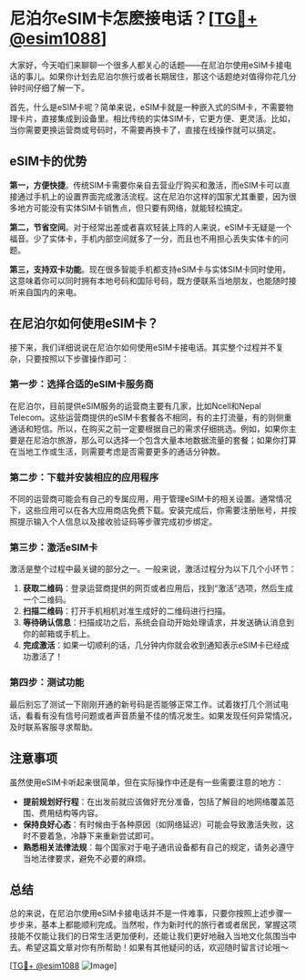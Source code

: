 # 尼泊尔eSIM卡怎麽接电话？[[TG💪+ @esim1088](https://t.me/s/esim1088)]

大家好，今天咱们来聊聊一个很多人都关心的话题——在尼泊尔使用eSIM卡接电话的事儿。如果你计划去尼泊尔旅行或者长期居住，那这个话题绝对值得你花几分钟时间仔细了解一下。

首先，什么是eSIM卡呢？简单来说，eSIM卡就是一种嵌入式的SIM卡，不需要物理卡片，直接集成到设备里。相比传统的实体SIM卡，它更方便、更灵活。比如，当你需要更换运营商或号码时，不需要再换卡了，直接在线操作就可以搞定。

## eSIM卡的优势

**第一，方便快捷**。传统SIM卡需要你亲自去营业厅购买和激活，而eSIM卡可以直接通过手机上的设置界面完成激活流程。这在尼泊尔这样的国家尤其重要，因为很多地方可能没有实体SIM卡销售点，但只要有网络，就能轻松搞定。

**第二，节省空间**。对于经常出差或者喜欢轻装上阵的人来说，eSIM卡无疑是一个福音。少了实体卡，手机内部空间就多了一分，而且也不用担心丢失实体卡的问题。

**第三，支持双卡功能**。现在很多智能手机都支持eSIM卡与实体SIM卡同时使用，这意味着你可以同时拥有本地号码和国际号码，既方便联系当地朋友，也能随时接听来自国内的来电。

## 在尼泊尔如何使用eSIM卡？

接下来，我们详细说说在尼泊尔如何使用eSIM卡接电话。其实整个过程并不复杂，只要按照以下步骤操作即可：

### 第一步：选择合适的eSIM卡服务商

在尼泊尔，目前提供eSIM服务的运营商主要有几家，比如Ncell和Nepal Telecom。这些运营商提供的eSIM卡套餐各不相同，有的主打流量，有的则侧重通话和短信。所以，在购买之前一定要根据自己的需求仔细挑选。例如，如果你主要是在尼泊尔旅游，那么可以选择一个包含大量本地数据流量的套餐；如果你打算在当地工作或生活，则需要考虑是否需要更多的通话分钟数。

### 第二步：下载并安装相应的应用程序

不同的运营商可能会有自己的专属应用，用于管理eSIM卡的相关设置。通常情况下，这些应用可以在各大应用商店免费下载。安装完成后，你需要注册账号，并按照提示输入个人信息以及接收验证码等步骤完成初步绑定。

### 第三步：激活eSIM卡

激活是整个过程中最关键的部分之一。一般来说，激活过程分为以下几个小环节：

1. **获取二维码**：登录运营商提供的网页或者应用后，找到“激活”选项，然后生成一个二维码。
2. **扫描二维码**：打开手机相机对准生成好的二维码进行扫描。
3. **等待确认信息**：扫描成功之后，系统会自动开始处理请求，并发送确认消息到你的邮箱或手机上。
4. **完成激活**：如果一切顺利的话，几分钟内你就会收到通知表示eSIM卡已经成功激活了！

### 第四步：测试功能

最后别忘了测试一下刚刚开通的新号码是否能够正常工作。试着拨打几个测试电话，看看有没有信号问题或者声音质量不佳的情况发生。如果发现任何异常情况，及时联系客服寻求帮助。

## 注意事项

虽然使用eSIM卡听起来很简单，但在实际操作中还是有一些需要注意的地方：

- **提前规划好行程**：在出发前就应该做好充分准备，包括了解目的地网络覆盖范围、费用结构等内容。
- **保持良好心态**：有时候由于各种原因（如网络延迟）可能会导致激活失败，这时不要着急，冷静下来重新尝试即可。
- **熟悉相关法律法规**：每个国家对于电子通讯设备都有自己的规定，请务必遵守当地法律要求，避免不必要的麻烦。

## 总结

总的来说，在尼泊尔使用eSIM卡接电话并不是一件难事，只要你按照上述步骤一步步来，基本上都能顺利完成。当然啦，作为新时代的旅行者或者居民，掌握这项技能不仅能让我们的日常生活更加便利，还能让我们更好地融入当地文化氛围当中去。希望这篇文章对你有所帮助！如果有其他疑问的话，欢迎随时留言讨论哦～

[[TG💪+ @esim1088](https://t.me/s/esim1088) ![Image](https://i.postimg.cc/4NQfJmqS/Snipaste-2025-05-13-00-14-12.png)]